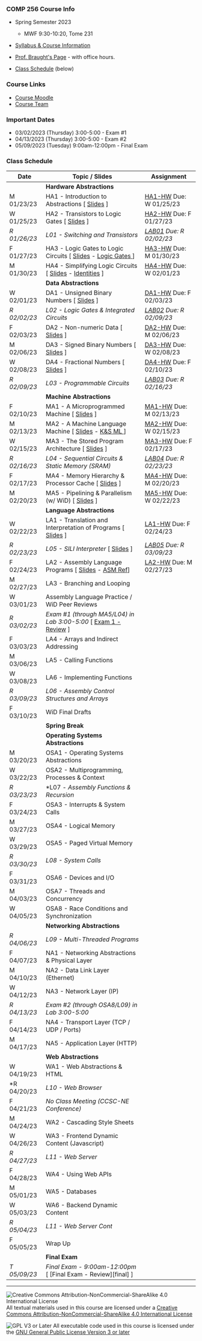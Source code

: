 ### COMP 256 Course Info
- Spring Semester 2023
  - MWF 9:30-10:20, Tome 231

- [Syllabus & Course Information](./syllabus.md)
- [Prof. Braught's Page](http://users.dickinson.edu/~braught/) - with office hours.
- [Class Schedule](#class-schedule) (below)

### Course Links

- [Course Moodle](https://lms.dickinson.edu/course/view.php?id=49856)
- [Course Team](https://teams.microsoft.com/l/team/19%3aLk175vaEncYObscYyzRIcIjgJjv7ooSfPRX-ZZZ6syY1%40thread.tacv2/conversations?groupId=7ae849d8-cd74-42f8-a922-455c34d06936&tenantId=6232b055-76b9-4c13-9b88-b562ae7db6fb)

<!--
- TinkerCAD
  - Use the link in Moodle to access our course directly.
  - Your "nickname" for login is your Dickinson username.
-->

<!--
- The Knob & Switch Computer
  - [The Datapath](https://dickinson-comp256.github.io/Knob-And-Switch-Computer/datapath.html)
  - [The Datapath & Memory](https://dickinson-comp256.github.io/Knob-And-Switch-Computer/dpandmem.html)
  - [Microprogram Machine](https://dickinson-comp256.github.io/Knob-And-Switch-Computer/micromachine.html)
  - [Machine Language Machine](https://dickinson-comp256.github.io/Knob-And-Switch-Computer/machine.html)
  - [Knob & Switch Assembly/Machine Language Reference](https://dickinson-comp256.github.io/Knob-And-Switch-Computer/instructions.html)
-->

<!--
- Assembler & Machine Simulator
  - [Assembly Language Reference Card](https://dickinson-comp256/AsmMachine/machine/bin/asm-ref.html)
  - [Assembler.jar](https://github.com/dickinson-comp256/AsmMachine/raw/main/Assembler/bin/Assembler.jar)
  - [Machine.jar](https://github.com/dickinson-comp256/AsmMachine/raw/main/Machine/bin/Machine.jar)
-->

### Important Dates

- 03/02/2023 (Thursday) 3:00-5:00 - Exam #1
- 04/13/2023 (Thursday) 3:00-5:00 - Exam #2
- 05/09/2023 (Tuesday) 9:00am-12:00pm - Final Exam

### Class Schedule

Date         | Topic / Slides                                                                    | Assignment
------------ | --------------------------------------------------------------------------------- | --------------
             | **Hardware Abstractions**                                                         |
 M 01/23/23  |  HA1 - Introduction to Abstractions                 [ [Slides][HA-s1] ]           |  [HA1-HW][HA-hw1] Due: W 01/25/23
 W 01/25/23  |  HA2 - Transistors to Logic Gates                   [ [Slides][HA-s2] ]           |  [HA2-HW][HA-hw2] Due: F 01/27/23
*R 01/26/23* | *L01 - Switching and Transistors*                                                 | *[LAB01][l01]  Due: R 02/02/23*
 F 01/27/23  |  HA3 - Logic Gates to Logic Circuits [ [Slides][HA-s3] - [ Logic Gates ][HA-LG] ] |  [HA3-HW][HA-hw3] Due: M 01/30/23
 M 01/30/23  |  HA4 - Simplifying Logic Circuits [ [Slides][HA-s4] - [ Identities][HA-BI] ]      |  [HA4-HW][HA-hw4] Due: W 02/01/23
             | **Data Abstractions**                                                             |
 W 02/01/23  |  DA1 - Unsigned Binary Numbers                      [ [Slides][DA-s1] ]           |  [DA1-HW][DA-hw1] Due: F 02/03/23
*R 02/02/23* | *L02 - Logic Gates & Integrated Circuits*                                         | *[LAB02][l02] Due: R 02/09/23* 
 F 02/03/23  |  DA2 - Non-numeric Data                             [ [Slides][DA-s2] ]           |  [DA2-HW][DA-hw2] Due: M 02/06/23
 M 02/06/23  |  DA3 - Signed Binary Numbers                        [ [Slides][DA-s3] ]           |  [DA3-HW][DA-hw3] Due: W 02/08/23
 W 02/08/23  |  DA4 - Fractional Numbers                           [ [Slides][DA-s4] ]           |  [DA4-HW][DA-hw4] Due: F 02/10/23
*R 02/09/23* | *L03 - Programmable Circuits*                                                     | *[LAB03][l03] Due: R 02/16/23*
             | **Machine Abstractions**                                                          |
 F 02/10/23  |  MA1 - A Microprogrammed Machine                     [ [Slides][MA-s1] ]          |  [MA1-HW][MA-hw1] Due: M 02/13/23
 M 02/13/23  |  MA2 - A Machine Language Machine [ [Slides][MA-s2] - [ K&S ML ][MA-ML-REF] ]     |  [MA2-HW][MA-hw2] Due: W 02/15/23
 W 02/15/23  |  MA3 - The Stored Program Architecture               [ [Slides][MA-s3] ]          |  [MA3-HW][MA-hw3] Due: F 02/17/23
*R 02/16/23* | *L04 - Sequential Circuits & Static Memory (SRAM)*                                | *[LAB04][l04] Due: R 02/23/23*
 F 02/17/23  |  MA4 - Memory Hierarchy & Processor Cache            [ [Slides][MA-s4] ]          |  [MA4-HW][MA-hw4] Due: M 02/20/23
 M 02/20/23  |  MA5 - Pipelining & Parallelism (w/ WiD)             [ [Slides][MA-s5] ]          |  [MA5-HW][MA-hw5] Due: W 02/22/23
             | **Language Abstractions**                                                         |
 W 02/22/23  |  LA1 - Translation and Interpretation of Programs    [ [Slides][LA-s1] ]          |  [LA1-HW][LA-hw1] Due: F 02/24/23
*R 02/23/23* | *L05 - SILI Interpreter*                             [ [Slides][L05-s] ]          | *[LAB05][l05] Due: R 03/09/23*
 F 02/24/23  |  LA2 - Assembly Language Programs  [ [Slides][LA-s2] - [ASM Ref][LA-asm]]         |  [LA2-HW][LA-hw2] Due: M 02/27/23
 M 02/27/23  |  LA3 - Branching and Looping                         <!--[ [Slides][LA-s3] ]-->   |  <!--[LA3-HW][LA-hw3] Due: W 03/01/23-->
 W 03/01/23  |  Assembly Language Practice / WiD Peer Reviews       <!--[ [Slides][LA-pr1] ]-->  |  <!--[WiD][WiDPR] Due: F 03/03/23-->
*R 03/02/23* | *Exam #1 (through MA5/L04) in Lab 3:00-5:00*       [ [Exam 1 - Review][ex1] ]     | 
 F 03/03/23  |  LA4 - Arrays and Indirect Addressing                <!--[ [Slides][LA-s4] ]-->   |  <!--[LA4-HW][LA-hw4] Due: M 03/06/23-->
 M 03/06/23  |  LA5 - Calling Functions                             <!--[ [Slides][LA-s5] ]-->   |  <!--[LA5-HW][LA-hw5] Due: W 03/08/23-->
 W 03/08/23  |  LA6 - Implementing Functions                        <!--[ [Slides][LA-s6] ]-->   |  <!--[LA6-HW][LA-hw6] Due: F 03/10/23-->
*R 03/09/23* | *L06 - Assembly Control Structures and Arrays*                                    | <!--*[LAB06][l06] Due: R 03/23/23*-->
 F 03/10/23  |  WiD Final Drafts                                                                 |  <!--[WiD][WiDFD] Due: M 03/20/23-->
             | **Spring Break**                                                                  |
             | **Operating Systems Abstractions**                                                |
 M 03/20/23  |  OSA1 - Operating Systems Abstractions               <!--[ [Slides][OSA-s1] ]-->  |  <!--[OSA1-HW][OSA-hw1] Due: W 03/22/23-->
 W 03/22/23  |  OSA2 - Multiprogramming, Processes & Context        <!--[ [Slides][OSA-s2] ]-->  |  <!--[OSA2-HW][OSA-hw2] Due: F 03/24/23--> 
*R 03/23/23* | *L07 - *Assembly Functions & Recursion*                                           | <!--*[LAB07]]l07] Due: R 03/30/23*-->
 F 03/24/23  |  OSA3 - Interrupts & System Calls                    <!--[ [Slides][OSA-s3] ]-->  |  <!--[OSA3-HW][OSA-hw3] Due: M 03/27/23-->
 M 03/27/23  |  OSA4 - Logical Memory                               <!--[ [Slides][OSA-s4] ]-->  |  <!--[OSA4-HW][OSA-hw4] Due: W 03/29/23-->
 W 03/29/23  |  OSA5 - Paged Virtual Memory                         <!--[ [Slides][OSA-s5] ]-->  |  <!--[OSA5-HW][OSA-hw5] Due: F 03/31/23-->
*R 03/30/23* | *L08 - System Calls*                                                              | <!--*[LAB08][l08] Due: R 04/13/23*-->
 F 03/31/23  |  OSA6 - Devices and I/O                              <!--[ [Slides][OSA-s6] ]-->  |  <!--[OSA6-HW][OSA-hw6] Due: M 04/03/23-->
 M 04/03/23  |  OSA7 - Threads and Concurrency                      <!--[ [Slides][OSA-s7] ]-->  |  <!--[OSA7-HW][OSA-hw7] Due: W 04/05/23-->
 W 04/05/23  |  OSA8 - Race Conditions and Synchronization          <!--[ [Slides][OSA-s8] ]-->  |  <!--[OSA8-HW][OSA-hw8] Due: F 04/07/23-->
             | **Networking Abstractions**                                                       |
*R 04/06/23* | *L09 - Multi-Threaded Programs*                                                   | <!--*[LAB09][l09] Due: R 04/20/23*-->
 F 04/07/23  |  NA1 - Networking Abstractions & Physical Layer      <!--[ [Slides][NA-s1] ]-->   |  <!--[NA1-HW][NA-hw1] Due: M 04/10/23-->
 M 04/10/23  |  NA2 - Data Link Layer (Ethernet)                    <!--[ [Slides][NA-s2] ]-->   |  <!--[NA2-HW][NA-hw2] Due: W 04/12/23-->
 W 04/12/23  |  NA3 - Network Layer (IP)                            <!--[ [Slides][NA-s3] ]-->   |  <!--[NA3-HW][NA-hw3] Due: F 04/14/23-->
*R 04/13/23* | *Exam #2 (through OSA8/L09) in Lab 3:00-5:00*<!--[ [Exam 2 - Review][ex2] ]-->     | 
 F 04/14/23  |  NA4 - Transport Layer (TCP / UDP / Ports)           <!--[ [Slides][NA-s4] ]-->   |  <!--[NA4-HW][NA-hw4] Due: M 04/17/23-->
 M 04/17/23  |  NA5 - Application Layer (HTTP)                      <!--[ [Slides][NA-s5] ]-->   |  <!--[NA5-HW][NA-hw5] Due: W 04/19/23-->
             | **Web Abstractions**                                                              |
 W 04/19/23  |  WA1 - Web Abstractions & HTML                       <!--[ [Slides][WA-s1] ]-->   |  <!--[WA1-HW][WA-hw1] Due: F 04/21/23-->
*R 04/20/23  | *L10 - Web Browser*                                                               | <!--*[LAB10][l10] Due: R 04/27/23*-->
 F 04/21/23  |  *No Class Meeting (CCSC-NE Conference)*                                          |
 M 04/24/23  |  WA2 - Cascading Style Sheets                        <!--[ [Slides][WA-s2] ]-->   |  <!--[WA2-HW][WA-hw2] ] Due: W 04/26/23-->
 W 04/26/23  |  WA3 - Frontend Dynamic Content (Javascript)         <!--[ [Slides][WA-s3] ]-->   |  <!--[WA3-HW][WA-hw3] ] Due: F 04/28/23-->
*R 04/27/23* | *L11 - Web Server*                                                                | <!--*[LAB11][l11] Due: R 05/04/23*-->
 F 04/28/23  |  WA4 - Using Web APIs                                <!--[ [Slides][WA-s4] ]-->   |  <!--[WA4-HW][WA-hw4] ] Due: M 05/01/23-->
 M 05/01/23  |  WA5 - Databases                                     <!--[ [Slides][WA-s5] ]-->   |  <!--[WA5-HW][WA-hw5] ] Due: W 05/03/23-->
 W 05/03/23  |  WA6 - Backend Dynamic Content                       <!--[ [Slides][WA-s6] ]-->   |  <!--[WA6-HW][WA-hw6] ] Due: F 05/05/23-->
*R 05/04/23* | *L11 - Web Server Cont*                                                           |
 F 05/05/23  |        Wrap Up                                       <!--[ [Slides][TheEnd] ]-->  |  
             | **Final Exam**                                                                    |
*T 05/09/23* | *Final Exam - 9:00am-12:00pm*         [ [Final Exam - Review][final] ]            |


[HA-s1]: materials/01-HardwareAbstractions/HA1-S-Abstractions.pptx
[HA-hw1]: materials/01-HardwareAbstractions/HA1-A-Abstractions.docx
[HA-s2]: materials/01-HardwareAbstractions/HA2-S-TransistorsToGates.pptx
[HA-hw2]: materials/01-HardwareAbstractions/HA2-A-TransistorsToGates.docx
[HA-s3]: materials/01-HardwareAbstractions/HA3-S-GatesToCircuits.pptx
[HA-LG]: materials/01-HardwareAbstractions/HA3-S-LogicGates.pdf
[HA-hw3]: materials/01-HardwareAbstractions/HA3-A-GatesToCircuits.docx
[HA-s4]: materials/01-HardwareAbstractions/HA4-S-LogicSimplification.pptx
[HA-BI]: materials/01-HardwareAbstractions/HA4-S-BooleanIdentities.pdf
[HA-hw4]: materials/01-HardwareAbstractions/HA4-A-LogicSimplification.docx

[DA-s1]: materials/02-DataAbstractions/DA1-S-UnsignedBinary.pptx
[DA-hw1]: materials/02-DataAbstractions/DA1-A-UnsignedBinary.docx
[DA-s2]: materials/02-DataAbstractions/DA2-S-NonNumericData.pptx
[DA-hw2]: materials/02-DataAbstractions/DA2-A-NonNumericData.docx
[DA-s3]: materials/02-DataAbstractions/DA3-S-SignedBinary.pptx
[DA-hw3]: materials/02-DataAbstractions/DA3-A-SignedBinary.docx
[DA-s4]: materials/02-DataAbstractions/DA4-S-FractionalNumbers.pptx
[DA-hw4]: materials/02-DataAbstractions/DA4-A-FractionalNumbers.docx 

[MA-s1]: materials/03-MachineAbstractions/MA1-S-MicroProgram.pptx
[MA-hw1]: materials/03-MachineAbstractions/MA1-A-MicroProgram.docx
[MA-s2]: materials/03-MachineAbstractions/MA2-S-MachineLanguage.pptx
[MA-ML-REF]: materials/03-MachineAbstractions/MA-MachineLanguageRef.pdf
[MA-hw2]: materials/03-MachineAbstractions/MA2-A-MachineLanguage.docx
[MA-s3]: materials/03-MachineAbstractions/MA3-S-StoredProgram.pptx
[MA-hw3]: materials/03-MachineAbstractions/MA3-A-StoredProgram.docx
[MA-s4]: materials/03-MachineAbstractions/MA4-S-MemoryAndCache.pptx
[MA-hw4]: materials/03-MachineAbstractions/MA4-A-MemoryAndCache.docx
[MA-s5]: materials/03-MachineAbstractions/MA5-S-ParallelismPipelining.pptx
[MA-hw5]: materials/03-MachineAbstractions/MA5-A-ParallelismPipelining.docx

[LA-s1]: materials/04-LanguageAbstractions/LA1-S-TranslationInterpretation.pptx
[LA-hw1]: materials/04-LanguageAbstractions/LA1-A-TranslationInterpretation.docx
[LA-s2]: materials/04-LanguageAbstractions/LA2-S-Assembly.pptx
[LA-hw2]: materials/04-LanguageAbstractions/LA2-A-Assembly.docx
[LA-asm]: materials/04-LanguageAbstractions/LA-AsmReference.pdf

[ex1]: materials/Exam1Review.docx

<!--
[LA-s3]: materials/04-LanguageAbstractions/LA3-S-BranchingLooping.pptx
[LA-hw3]: materials/04-LanguageAbstractions/LA3-A-BranchingLooping.docx
[LA-s4]: materials/04-LanguageAbstractions/LA4-S-IndirectAddressing.pptx
[LA-hw4]: materials/04-LanguageAbstractions/L45-A-IndirectAddressing.docx

[LA-pr1]: materials/04-LanguageAbstractions/LA-Practice1-S-AsmActivities.pptx
[LA-s5]: materials/04-LanguageAbstractions/LA5-S-CallingFunctions.pptx
[LA-hw5]: materials/04-LanguageAbstractions/LA5-A-CallingFunctions.docx
[LA-s6]: materials/04-LanguageAbstractions/LA6-S-ImplementingFunctions.pptx
[LA-hw6]: materials/04-LanguageAbstractions/LA6-A-ImplementingFunctions.docx

[OSA-s1]: materials/05-OperatingSystemsAbstractions/OSA1-S-OSAbstractions.pptx
[OSA-hw1]: materials/05-OperatingSystemsAbstractions/OSA1-A-OSAbstractions.docx
[OSA-s2]: materials/05-OperatingSystemsAbstractions/OSA2-S-Processes.pptx
[OSA-hw2]: materials/05-OperatingSystemsAbstractions/OSA2-A-Processes.docx
[OSA-s3]: materials/05-OperatingSystemsAbstractions/OSA3-S-Interrupts.pptx
[OSA-hw3]: materials/05-OperatingSystemsAbstractions/OSA3-A-Interrupts.docx
[OSA-s4]: materials/05-OperatingSystemsAbstractions/OSA4-S-LogicalMemory.pptx
[OSA-hw4]: materials/05-OperatingSystemsAbstractions/OSA4-A-LogicalMemory.docx
[OSA-s5]: materials/05-OperatingSystemsAbstractions/OSA5-S-VirtualMemory.pptx
[OSA-hw5]: materials/05-OperatingSystemsAbstractions/OSA5-A-VirtualMemory.docx
[OSA-s6]: materials/05-OperatingSystemsAbstractions/OSA6-S-IOFileSystems.pptx
[OSA-hw6]: materials/05-OperatingSystemsAbstractions/OSA6-S-IOFileSystems.docx
[OSA-s7]: materials/05-OperatingSystemsAbstractions/OSA7-S-Threads.pptx
[OSA-hw7]: materials/05-OperatingSystemsAbstractions/OSA7-A-Threads.docx
[OSA-s8]: materials/05-OperatingSystemsAbstractions/OSA8-S-RaceConditions.pptx
[OSA-hw8]: materials/05-OperatingSystemsAbstractions/OSA8-A-RaceConditions.docx
[ex2]: materials/Exam2Review.docx

[NA-s1]: ???
[NA-hw1]: ???
[NA-s2]: ???
[NA-hw2]: ???
[NA-s3]: ???
[NA-hw3]: ???
[NA-s4]: ???
[NA-hw4]: ???
[NA-s5]: ???
[NA-hw5]: ???

[WA-s1]: materials/07-WebAbstractions/WA1-S-WebAbstractions.pptx
[WA-hw1]: materials/07-WebAbstractions/WA1-A-WebAbstractions.docx
[WA-s2]: materials/07-WebAbstractions/WA2-S-CSS.pptx
[WA-hw2]: materials/07-WebAbstractions/WA2-A-CSS.docx
[WA-s3]: materials/07-WebAbstractions/WA3-S-JavaScript.pptx
[WA-hw3]: materials/07-WebAbstractions/WA3-A-JavaScript.docx
[WA-s4]: materials/07-WebAbstractions/WA4-S-WebAPIs.pptx
[WA-hw4]: materials/07-WebAbstractions/WA4-A-WebAPIs.docx
[WA-s5]: materials/07-WebAbstractions/WA5-S-Databases.pptx
[WA-hw5]: materials/07-WebAbstractions/WA5-A-Databases.docx
[WA-s6]: materials/07-WebAbstractions/WA6-S-BackEndDynamic.pptx
[WA-hw6]: materials/07-WebAbstractions/WA6-A-BackEndDynamic.docx

[final]: materials/FinalExamReview.docx
[TheEnd]: materials/39-S-WrapUp.pptx
-->

[l01]: materials/Labs/L01-A-Switching.docx
[l02]: materials/Labs/L02-A-GatesIC.docx
[l03]: materials/Labs/L03-A-ProgCircuits.docx
[l04]: materials/Labs/L04-A-SeqCircuitsSRAM.docx
[l05-s]: materials/Labs/L05-S-Interpreter.pptx
[l05]: materials/Labs/L05-A-Interpreter.docx

<!--


[l06]: ???  L06-A-Assembly.docx
[l07]: materials/Labs/L07-A-AssemblyFuncs.docx
[l08]: ???
[l09]: ???
[l10]: ???
[l11]: materials/Labs/L11-A-WebServer.docx
-->
___

![Creative Commons Attribution-NonCommercial-ShareAlike 4.0 International License](https://i.creativecommons.org/l/by-nc-sa/4.0/88x31.png "Creative Commons Attribution-NonCommercial-ShareAlike 4.0 International License") All textual materials used in this course are licensed under a [Creative Commons Attribution-NonCommercial-ShareAlike 4.0 International License](http://creativecommons.org/licenses/by-nc-sa/4.0/)

![GPL V3 or Later](https://www.gnu.org/graphics/gplv3-or-later-sm.png "GPL V3 or later") All executable code used in this course is licensed under the [GNU General Public License Version 3 or later](https://www.gnu.org/licenses/gpl.txt)

